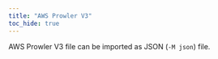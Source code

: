 ```yaml
---
title: "AWS Prowler V3"
toc_hide: true
---
```

AWS Prowler V3 file can be imported as JSON (`-M json`) file.
